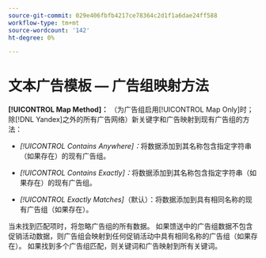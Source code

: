 ```yaml
---
source-git-commit: 029e406fbfb4217ce78364c2d1f1a6dae24ff588
workflow-type: tm+mt
source-wordcount: '142'
ht-degree: 0%

---
```

# 文本广告模板 — 广告组映射方法

**[!UICONTROL Map Method]：** （为广告组启用[!UICONTROL Map Only]时；除[!DNL Yandex]之外的所有广告网络）新关键字和广告映射到现有广告组的方法：

* *[!UICONTROL Contains Anywhere]：*&#x200B;将数据添加到其名称包含指定字符串（如果存在）的现有广告组。

* *[!UICONTROL Contains Exactly]：*&#x200B;将数据添加到其名称包含指定字符串（如果存在）的现有广告组。

* *[!UICONTROL Exactly Matches]*（默认）：将数据添加到具有相同名称的现有广告组（如果存在）。

当未找到匹配项时，将忽略广告组的所有数据。 如果馈送中的广告组数据不包含促销活动数据，则广告组会映射到任何促销活动中具有相同名称的广告组（如果存在）。 如果找到多个广告组匹配，则关键词和广告映射到所有关键词。
